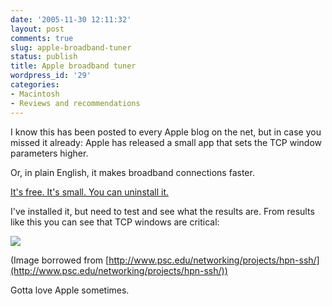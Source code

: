```yaml
---
date: '2005-11-30 12:11:32'
layout: post
comments: true
slug: apple-broadband-tuner
status: publish
title: Apple broadband tuner
wordpress_id: '29'
categories:
- Macintosh
- Reviews and recommendations
---
```


I know this has been posted to every Apple blog on the net, but in case you missed it already: Apple has released a small app that sets the TCP window parameters higher.

Or, in plain English, it makes broadband connections faster.

[It's free. It's small. You can uninstall it.](http://www.apple.com/support/downloads/broadbandtuner10.html)

I've installed it, but need to test and see what the results are. From results like this you can see that TCP windows are critical:

[![](http://www.phfactor.net/pics/weblog/bdp-v-ssh-win.jpg)](http://www.psc.edu/networking/projects/hpn-ssh/)

(Image borrowed from [http://www.psc.edu/networking/projects/hpn-ssh/](http://www.psc.edu/networking/projects/hpn-ssh/))

Gotta love Apple sometimes.
